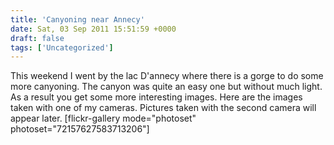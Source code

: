 ```yaml
---
title: 'Canyoning near Annecy'
date: Sat, 03 Sep 2011 15:51:59 +0000
draft: false
tags: ['Uncategorized']
---
```


This weekend I went by the lac D'annecy where there is a gorge to do some more canyoning. The canyon was quite an easy one but without much light. As a result you get some more interesting images. Here are the images taken with one of my cameras. Pictures taken with the second camera will appear later. \[flickr-gallery mode="photoset" photoset="72157627583713206"\]